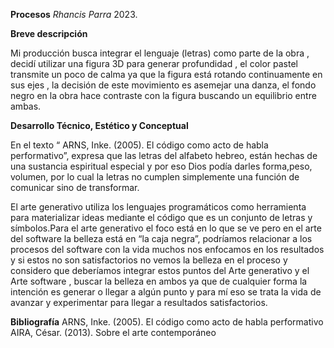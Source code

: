 **Procesos**
_Rhancis Parra_ 2023.

**Breve descripción**

Mi producción busca integrar el lenguaje (letras) como parte de la obra , decidí utilizar una figura 3D para generar profundidad , el color pastel transmite un poco de calma ya que la figura está rotando continuamente en sus ejes , la decisión de este  movimiento es asemejar una danza, el fondo negro en la obra hace contraste con la figura buscando un equilibrio entre ambas.


**Desarrollo Técnico, Estético y Conceptual**

En el texto “ ARNS, Inke. (2005). El código como acto de habla performativo”, expresa que las letras del alfabeto hebreo, están hechas de una sustancia espiritual especial y por eso Dios podía darles forma,peso, volumen, por lo cual la letras no cumplen simplemente una función de comunicar sino de transformar. 

El arte generativo utiliza los lenguajes programáticos como herramienta para materializar ideas mediante el código que es un conjunto de letras y símbolos.Para el arte generativo el foco está en lo que se ve pero en el arte del software la belleza está en “la caja negra”, podríamos relacionar a los procesos del software con la vida  muchos nos enfocamos en los resultados y si estos no son satisfactorios no vemos la belleza en el proceso y considero que deberíamos integrar estos puntos del Arte generativo y el Arte software , buscar la belleza en ambos ya que de cualquier forma la intención es generar o llegar a algún punto y para mí eso se trata la vida de avanzar y experimentar  para llegar a resultados satisfactorios. 

**Bibliografía**
ARNS, Inke. (2005). El código como acto de habla performativo
AIRA, César. (2013). Sobre el arte contemporáneo

